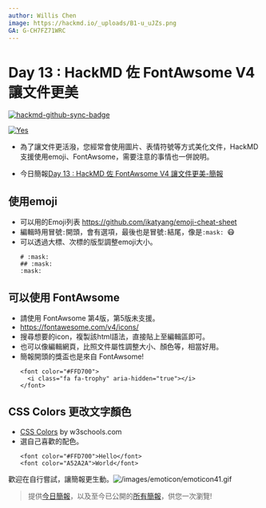 ```yaml
---
author: Willis Chen
image: https://hackmd.io/_uploads/B1-u_uJZs.png
GA: G-CH7FZ71WRC
---
```


# Day 13 : HackMD 佐 FontAwsome V4 讓文件更美
[![hackmd-github-sync-badge](https://hackmd.io/M68sRTJlRduigzCkMb94KQ/badge)](https://hackmd.io/M68sRTJlRduigzCkMb94KQ)

[![Yes](https://img.youtube.com/vi/0KCJfnhtMaU/0.jpg)](https://www.youtube.com/watch?v=0KCJfnhtMaU)


- 為了讓文件更活潑，您經常會使用圖片、表情符號等方式美化文件，HackMD支援使用emoji、FontAwsome，需要注意的事情也一併說明。

- 今日簡報[Day 13 : HackMD 佐 FontAwsome V4 讓文件更美-簡報](https://hackmd.io/@wiimax/intro-hackmd-13)

## 使用emoji

- 可以用的Emoji列表 https://github.com/ikatyang/emoji-cheat-sheet
- 編輯時用冒號`:`開頭，會有選項，最後也是冒號`:`結尾，像是`:mask: `:mask:
- 可以透過大標、次標的版型調整emoji大小。 
    ```
    # :mask:
    ## :mask: 
    :mask:
    ```


## 可以使用 FontAwsome
- 請使用 FontAwsome 第4版，第5版未支援。
- https://fontawesome.com/v4/icons/
- 搜尋想要的icon，複製該html語法，直接貼上至編輯區即可。
- 也可以像編輯網頁，比照文件屬性調整大小、顏色等，相當好用。
- 簡報開頭的獎盃也是來自 FontAwsome!
    ```
    <font color="#FFD700">
      <i class="fa fa-trophy" aria-hidden="true"></i>
    </font>
    ```

## CSS Colors 更改文字顏色
- [CSS Colors](https://www.w3schools.com/cssref/css_colors.asp)
 by w3schools.com
- 選自己喜歡的配色。
    ```
    <font color="#FFD700">Hello</font>
    <font color="A52A2A">World</font>
    ```

歡迎在自行嘗試，讓簡報更生動。![/images/emoticon/emoticon41.gif](/images/emoticon/emoticon41.gif)


> 提供[今日簡報](https://hackmd.io/@wiimax/intro-hackmd-13)，以及至今已公開的[所有簡報](https://hackmd.io/@wiimax/intro-hackmd-slides)，供您一次瀏覽!
